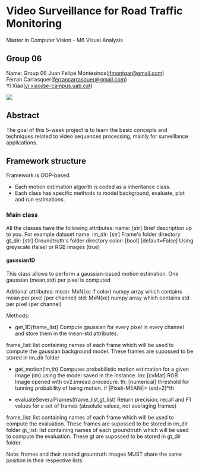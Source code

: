 # Video Surveillance for Road Traffic Monitoring
Master in Computer Vision - M6 Visual Analysis

## Group 06
Name: Group 06 
Juan Felipe Montesinos(jfmontgar@gmail.com)  
Ferran Carrasquer(ferrancarrasquer@gmail.com)  
Yi Xiao(yi.xiao@e-campus.uab.cat)  

![](../header.jpeg)
## Abstract   
The goal of this 5-week project is to learn the basic concepts and techniques related to video sequences processing, mainly for surveillance applications.

## Framework structure
Framework is OOP-based. 
* Each motion estimation algorith is coded as a inheritance class.
* Each class has specific methods to model background, evaluate, plot and run estimations.

### Main class
All the classes have the following attributes:
name: [str] Brief description up to you. For example dataset name.
im_dir: [str] Frame's folder directory
gt_dir: [str] Groundtruth's folder directory
color: [bool] [default=False] Using greyscale (false) or RGB images (true)

#### gaussian1D
This class allows to perform a gaussian-based motion estimation. One gaussian (mean,std) per pixel is computed

Aditional attributes:
mean: MxN(xc if color) numpy array which contains mean per pixel (per channel)
std:  MxN(xc) numpy array which contains std per pixel (per channel)

Methods:
* get_1D(frame_list)
Compute gaussian for every pixel in every channel and store them in the mean-std attributes.

frame_list: list containing names of each frame which will be used to compute the gaussian background model. These frames
are supossed to be stored in im_dir folder

* get_motion(im,th)
Computes probabilistic motion estimation for a given image (im) using the model saved in the instance.
im: [cvMat] RGB Image opened with cv2.imread procedure.
th: [numerical] threshold for tunning probability of being motion.
		if |Pixeli-MEANi|> (std+2)*th 

* evaluateSeveralFrames(frame_list,gt_list)
Return precision, recall and F1 values for a set of frames (absolute values, not averaging frames)

frame_list: list containing names of each frame which will be used to compute the evaluation. These frames
are supossed to be stored in im_dir folder
gt_list: list containing names of each groundtruth which will be used to compute the evaluation. These gt
are supossed to be stored in gt_dir folder.

Note: frames and their related grountruth images MUST share the same position in their respective lists.

